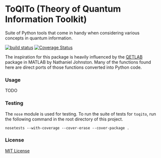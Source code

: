 # ToQITo (Theory of Quantum Information Toolkit)

Suite of Python tools that come in handy when considering various concepts in
quantum information.

[![build status](http://img.shields.io/travis/vprusso/toqito.svg)](https://travis-ci.org/vprusso/toqito)
[![Coverage Status](https://coveralls.io/repos/github/vprusso/toqito/badge.svg?branch=master)](https://coveralls.io/github/vprusso/toqito?branch=master)

The inspiration for this package is heavily influenced by the
[QETLAB](http://www.qetlab.com) package in MATLAB by Nathaniel Johnston.  Many
of the functions found here are direct ports of those functions converted into
Python code.

### Usage

TODO
 
### Testing

The `nose` module is used for testing. To run the suite of tests for `toqito`,
run the following command in the root directory of this project.

    nosetests --with-coverage --cover-erase --cover-package .

### License

[MIT License](http://opensource.org/licenses/mit-license.php>)

